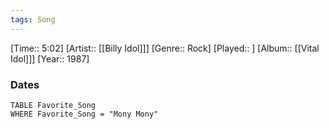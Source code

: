 ```yaml
---
tags: Song  
---
```

[Time:: 5:02]
[Artist:: [[Billy Idol]]]
[Genre:: Rock]
[Played:: ]
[Album:: [[Vital Idol]]]
[Year:: 1987]
### Dates
````dataview
TABLE Favorite_Song
WHERE Favorite_Song = "Mony Mony"
````